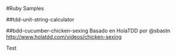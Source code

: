 #Ruby Samples

##tdd-unit-string-calculator

##bdd-cucumber-chicken-sexing
Basado en HolaTDD por @sbastn  
http://www.holatdd.com/videos/chicken-sexing

Test
